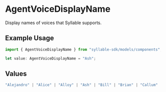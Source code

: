 # AgentVoiceDisplayName

Display names of voices that Syllable supports.

## Example Usage

```typescript
import { AgentVoiceDisplayName } from "syllable-sdk/models/components";

let value: AgentVoiceDisplayName = "Ash";
```

## Values

```typescript
"Alejandro" | "Alice" | "Alloy" | "Ash" | "Bill" | "Brian" | "Callum" | "Charlie" | "Charlotte" | "Chris" | "Clara" | "cmn-TW-Wavenet-A" | "Coral" | "Daniel" | "Echo" | "en-US-Neural2-D" | "en-US-Neural2-F" | "en-US-Neural2-J" | "en-US-Studio-O" | "Eric" | "es-US-Neural2-A" | "es-US-Neural2-B" | "Fable" | "George" | "Isabella" | "Jerry" | "Jessica" | "ko-KR-Neural2-A" | "Laura" | "Liam" | "Lily" | "Lina" | "Mark" | "Matilda" | "Melanie" | "Mila" | "Nova" | "Onyx" | "River" | "Roger" | "Sarah" | "Sage" | "Shimmer" | "Sienna" | "Tara" | "vi-VN-Neural2-A" | "Will" | "yue-HK-Standard-C"
```